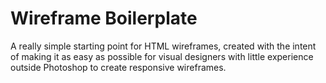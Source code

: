 # Wireframe Boilerplate

A really simple starting point for HTML wireframes, created with the intent of making it as easy as possible for visual designers with little experience outside Photoshop to create responsive wireframes.